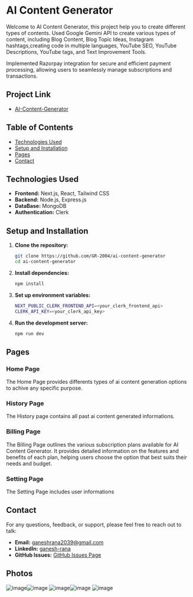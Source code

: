 # AI Content Generator
Welcome to AI Content Generator, this project help you to create different types of contents.
Used Google Gemini API to create various types of content, including Blog Content, Blog Topic Ideas, Instagram hashtags,creating code in multiple languages, YouTube SEO, YouTube Descriptions, YouTube tags, and Text Improvement Tools.

Implemented Razorpay integration for secure and efficient payment processing, allowing users to seamlessly manage subscriptions and transactions.

## Project Link
- [AI-Content-Generator](https://ai-content-generator-kappa.vercel.app/)

## Table of Contents
- [Technologies Used](#technologies-used)
- [Setup and Installation](#setup-and-installation)
- [Pages](#pages)
- [Contact](#contact)

## Technologies Used
- **Frontend:** Next.js, React, Tailwind CSS
- **Backend:** Node.js, Express.js
- **DataBase:** MongoDB
- **Authentication:** Clerk

## Setup and Installation

1. **Clone the repository:**
   ```bash
   git clone https://github.com/GR-2004/ai-content-generator
   cd ai-content-generator

2. **Install dependencies:**
   ```bash
   npm install

3. **Set up environment variables:**
   ```bash
   NEXT_PUBLIC_CLERK_FRONTEND_API=<your_clerk_frontend_api>
   CLERK_API_KEY=<your_clerk_api_key>

4. **Run the development server:**
   ```bash
   npm run dev

## Pages

### Home Page
The Home Page provides differents types of ai content generation options to achive any specific purpose.

### History Page
The History page contains all past ai content generated informations. 

### Billing Page
The Billing Page outlines the various subscription plans available for AI Content Generator. It provides detailed information on the features and benefits of each plan, helping users choose the option that best suits their needs and budget.

### Setting Page
The Setting Page includes user informations

## Contact
For any questions, feedback, or support, please feel free to reach out to talk:
- **Email:** [ganeshrana2039@gmail.com](mailto:ganeshrana2039@gmail.com)
- **LinkedIn:** [ganesh-rana](https://www.linkedin.com/in/ganesh-rana/)
- **GitHub Issues:** [GitHub Issues Page](https://github.com/GR-2004/AI-Interview/issues)

## Photos
![image](https://github.com/user-attachments/assets/61342726-fba0-43e0-9e2b-e8bc92c569b5)![image](https://github.com/user-attachments/assets/832ce11f-e5a2-4564-ac21-473a1e4a5d49)
![image](https://github.com/user-attachments/assets/b5e73917-0d58-4e8e-8aad-457526bdbcec)![image](https://github.com/user-attachments/assets/061b7a31-a854-4b51-a190-7a5015fdf7bc)
![image](https://github.com/user-attachments/assets/014fa60d-4413-42b9-975b-9291765d5f42)





